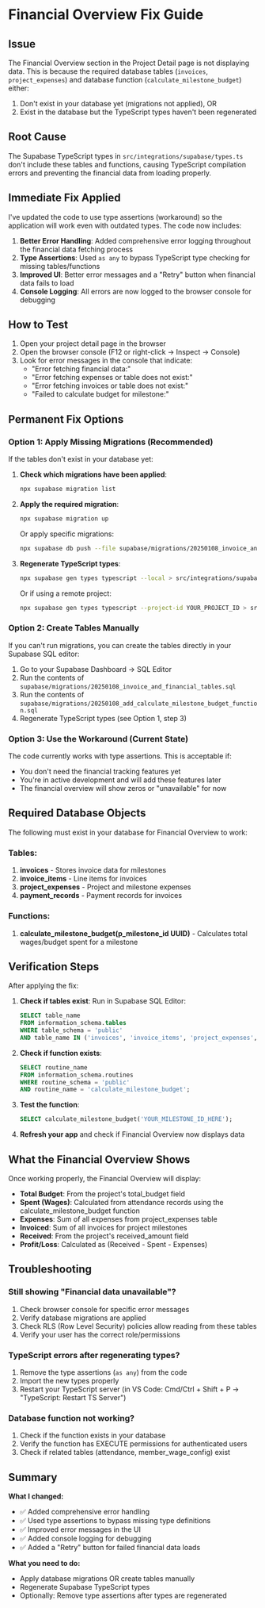 # Financial Overview Fix Guide

## Issue

The Financial Overview section in the Project Detail page is not displaying data. This is because the required database tables (`invoices`, `project_expenses`) and database function (`calculate_milestone_budget`) either:

1. Don't exist in your database yet (migrations not applied), OR
2. Exist in the database but the TypeScript types haven't been regenerated

## Root Cause

The Supabase TypeScript types in `src/integrations/supabase/types.ts` don't include these tables and functions, causing TypeScript compilation errors and preventing the financial data from loading properly.

## Immediate Fix Applied

I've updated the code to use type assertions (workaround) so the application will work even with outdated types. The code now includes:

1. **Better Error Handling**: Added comprehensive error logging throughout the financial data fetching process
2. **Type Assertions**: Used `as any` to bypass TypeScript type checking for missing tables/functions
3. **Improved UI**: Better error messages and a "Retry" button when financial data fails to load
4. **Console Logging**: All errors are now logged to the browser console for debugging

## How to Test

1. Open your project detail page in the browser
2. Open the browser console (F12 or right-click → Inspect → Console)
3. Look for error messages in the console that indicate:
   - "Error fetching financial data:"
   - "Error fetching expenses or table does not exist:"
   - "Error fetching invoices or table does not exist:"
   - "Failed to calculate budget for milestone:"

## Permanent Fix Options

### Option 1: Apply Missing Migrations (Recommended)

If the tables don't exist in your database yet:

1. **Check which migrations have been applied**:

   ```bash
   npx supabase migration list
   ```

2. **Apply the required migration**:

   ```bash
   npx supabase migration up
   ```

   Or apply specific migrations:

   ```bash
   npx supabase db push --file supabase/migrations/20250108_invoice_and_financial_tables.sql
   ```

3. **Regenerate TypeScript types**:

   ```bash
   npx supabase gen types typescript --local > src/integrations/supabase/types.ts
   ```

   Or if using a remote project:

   ```bash
   npx supabase gen types typescript --project-id YOUR_PROJECT_ID > src/integrations/supabase/types.ts
   ```

### Option 2: Create Tables Manually

If you can't run migrations, you can create the tables directly in your Supabase SQL editor:

1. Go to your Supabase Dashboard → SQL Editor
2. Run the contents of `supabase/migrations/20250108_invoice_and_financial_tables.sql`
3. Run the contents of `supabase/migrations/20250108_add_calculate_milestone_budget_function.sql`
4. Regenerate TypeScript types (see Option 1, step 3)

### Option 3: Use the Workaround (Current State)

The code currently works with type assertions. This is acceptable if:

- You don't need the financial tracking features yet
- You're in active development and will add these features later
- The financial overview will show zeros or "unavailable" for now

## Required Database Objects

The following must exist in your database for Financial Overview to work:

### Tables:

1. **invoices** - Stores invoice data for milestones
2. **invoice_items** - Line items for invoices
3. **project_expenses** - Project and milestone expenses
4. **payment_records** - Payment records for invoices

### Functions:

1. **calculate_milestone_budget(p_milestone_id UUID)** - Calculates total wages/budget spent for a milestone

## Verification Steps

After applying the fix:

1. **Check if tables exist**:
   Run in Supabase SQL Editor:

   ```sql
   SELECT table_name
   FROM information_schema.tables
   WHERE table_schema = 'public'
   AND table_name IN ('invoices', 'invoice_items', 'project_expenses', 'payment_records');
   ```

2. **Check if function exists**:

   ```sql
   SELECT routine_name
   FROM information_schema.routines
   WHERE routine_schema = 'public'
   AND routine_name = 'calculate_milestone_budget';
   ```

3. **Test the function**:

   ```sql
   SELECT calculate_milestone_budget('YOUR_MILESTONE_ID_HERE');
   ```

4. **Refresh your app** and check if Financial Overview now displays data

## What the Financial Overview Shows

Once working properly, the Financial Overview will display:

- **Total Budget**: From the project's total_budget field
- **Spent (Wages)**: Calculated from attendance records using the calculate_milestone_budget function
- **Expenses**: Sum of all expenses from project_expenses table
- **Invoiced**: Sum of all invoices for project milestones
- **Received**: From the project's received_amount field
- **Profit/Loss**: Calculated as (Received - Spent - Expenses)

## Troubleshooting

### Still showing "Financial data unavailable"?

1. Check browser console for specific error messages
2. Verify database migrations are applied
3. Check RLS (Row Level Security) policies allow reading from these tables
4. Verify your user has the correct role/permissions

### TypeScript errors after regenerating types?

1. Remove the type assertions (`as any`) from the code
2. Import the new types properly
3. Restart your TypeScript server (in VS Code: Cmd/Ctrl + Shift + P → "TypeScript: Restart TS Server")

### Database function not working?

1. Check if the function exists in your database
2. Verify the function has EXECUTE permissions for authenticated users
3. Check if related tables (attendance, member_wage_config) exist

## Summary

**What I changed:**

- ✅ Added comprehensive error handling
- ✅ Used type assertions to bypass missing type definitions
- ✅ Improved error messages in the UI
- ✅ Added console logging for debugging
- ✅ Added a "Retry" button for failed financial data loads

**What you need to do:**

- Apply database migrations OR create tables manually
- Regenerate Supabase TypeScript types
- Optionally: Remove type assertions after types are regenerated
